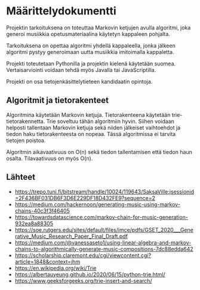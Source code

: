 # Määrittelydokumentti

Projektin tarkoituksena on toteuttaa Markovin ketjujen avulla algoritmi, joka generoi musiikkia opetusmateriaalina käytetyn kappaleen pohjalta. 

Tarkoituksena on opettaa algoritmi yhdellä kappaleella, jonka jälkeen algoritmi pystyy generoimaan uutta musiikkia imitoimalla kappaletta. 

Projekti toteutetaan Pythonilla ja projektin kielenä käytetään suomea. Vertaisarviointi voidaan tehdä myös Javalla tai JavaScriptilla.

Projekti on osa tietojenkäsittelytieteen kandidaatin opintoja.

## Algoritmit ja tietorakenteet

Algoritmina käytetään Markovin ketjuja. Tietorakenteena käytetään trie-tietorakennetta. Trie soveltuu tähän algoritmiin hyvin. Siihen voidaan helposti tallentaan Markovin ketjuja sekä niiden jälkeiset vaihtoehdot ja tiedon haku tietorakenteesta on nopeaa. Tässä algoritmissa ei tarvita tietojen poistoa.

Algoritmin aikavaativuus on O(n) sekä tiedon tallentamisen että tiedon haun osalta. Tilavaativuus on myös O(n). 

## Lähteet

* https://trepo.tuni.fi/bitstream/handle/10024/119643/SaksaVille;jsessionid=2F436BF031DB6F3D6E229DF18D432FE9?sequence=2
* https://medium.com/hackernoon/generating-music-using-markov-chains-40c3f3f46405
* https://towardsdatascience.com/markov-chain-for-music-generation-932ea8a88305
* https://soe.rutgers.edu/sites/default/files/imce/pdfs/GSET_2020___Generative_Music_Research_Paper_Final_Draft.pdf
* https://medium.com/@vanessaseto1/using-linear-algebra-and-markov-chains-to-algorithmically-generate-music-compositions-7dc88edda642
* https://scholarship.claremont.edu/cgi/viewcontent.cgi?article=1848&context=jhm
* https://en.wikipedia.org/wiki/Trie
* https://albertauyeung.github.io/2020/06/15/python-trie.html/
* https://www.geeksforgeeks.org/trie-insert-and-search/

